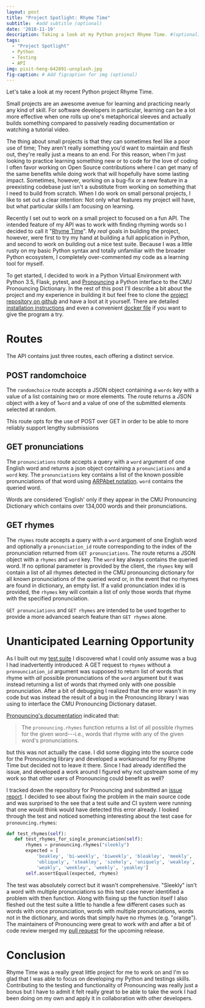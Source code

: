 ```yaml
---
layout: post
title: "Project Spotlight: Rhyme Time"
subtitle:  #add subtitle (optional)
date: '2018-11-19'
description: Taking a look at my Python project Rhyme Time. #(optional)
tags:
  - "Project Spotlight"
  - Python
  - Testing
  - API
img: pisit-heng-642891-unsplash.jpg
fig-caption: # Add figcaption for img (optional)
---
```


Let's take a look at my recent Python project Rhyme Time.
<!-- more -->
Small projects are an awesome avenue for learning and practicing nearly any kind of skill. For software developers in particular, learning can be a lot more effective when one rolls up one's metaphorical sleeves and actually builds something compared to passively reading documentation or watching a tutorial video.

The thing about small projects is that they can sometimes feel like a poor use of time; They aren't really something you'd want to maintain and flesh out, they're really just a means to an end. For this reason, when I'm just looking to practice learning something new or to code for the love of coding I  often favor working on Open Source contributions where I can get many of the same benefits while doing work that will hopefully have some lasting impact. Sometimes, however, working on a bug-fix or a new feature in a preexisting codebase just isn't a substitute from working on something that I need to build from scratch. When I do work on small personal projects, I like to set out a clear intention: Not only what features my project will have, but what particular skills I am focusing on learning.

Recently I set out to work on a small project to focused on a fun API. The intended feature of my API was to work with finding rhyming words so I decided to call it "[Rhyme Time](https://github.com/jdbean/rhymetime)". My *real* goals in building the project, however, were first to try my hand at building a full application in Python, and second to work on building out a nice test suite. Because I was a little rusty on my basic Python syntax and totally unfamiliar with the broader Python ecosystem, I completely over-commented my code as a learning tool for myself.

To get started, I decided to work in a Python Virtual Environment with Python 3.5, Flask, pytest, and [Pronouncing](https://github.com/aparrish/pronouncingpy) a Python interface to the CMU Pronouncing Dictionary. In the rest of this post I'll describe a bit about the project and my experience in building it but feel free to clone the [project repository on github](https://github.com/jdbean/rhymetime) and have a loot at it yourself. There are detailed [installation instructions](https://github.com/jdbean/rhymetime/blob/master/README.md#basic-install-debianubuntumint-linux) and even a convenient [docker file](https://github.com/jdbean/rhymetime/blob/master/dockerfile) if you want to give the program a try.

# Routes
The API contains just three routes, each offering a distinct service.

## POST randomchoice

The `randomchoice` route accepts a JSON object containing a `words`
key with a value of a list containing two or more elements. The route
returns a JSON object with a key of 1`word` and a value of one of
the submitted elements selected at random.

This route opts for the use of POST over GET in order to be able
to more reliably support lengthy submissions

## GET pronunciations

The `pronunciations` route accepts a query with a `word` argument of one
English word and returns a json object containing a `pronunciations` and a
`word` key. The `pronunciations` key contains a list of the known possible
pronunciations of that word using [ARPAbet notation](https://en.wikipedia.org/wiki/ARPABET).
`word` contains the queried word.

Words are considered 'English' only if they appear in the CMU Pronouncing
Dictionary which contains over 134,000 words and their pronunciations.

## GET rhymes

The `rhymes` route accepts a query with a `word` argument of one
English word and optionally a `pronunciation_id` route corresponding
to the index of the pronunciation returned from `GET pronunciations`.
The route returns a JSON object with a `rhymes` and `word` key. The
`word` key always contains the queried word. If no optional parameter
is provided by the client, the `rhymes` key will contain a list of
all rhymes detected in the CMU pronouncing dictionary for all known
pronunciations of the queried word or, in the event that no rhymes
are found in dictionary, an empty list. If a valid pronunciation
index id is provided, the `rhymes` key will contain a list of only
those words that rhyme with the specified pronunciation.

`GET pronunciations` and `GET rhymes` are intended to be used together
to provide a more advanced search feature than `GET rhymes` alone.

# Unanticipated Learning Opportunity

As I built out my [test suite](https://github.com/jdbean/rhymetime/blob/master/tests/test_api.py)
I discovered what I could only assume was a bug I had inadvertently introduced:
A GET request to `rhymes` without a `pronounciation_id` argument was supposed to return list of
words that rhyme with *all* possible pronunciations of the `word` argument but it
was instead returning a list of words that rhymed only with one possible pronunciation.
After a bit of debugging I realized that the error wasn't in my code but was instead
the result of a bug in the Pronouncing library I was using to interface the CMU Pronouncing
Dictionary dataset.

[Pronouncing's documentation](https://github.com/aparrish/pronouncingpy/blob/0.2.0/docs/tutorial.rst#rhyme) indicated that:

> The `pronouncing.rhymes` function returns a list of all possible rhymes for the given word---i.e., words that rhyme with any of the given word's pronunciations.

but this was not actually the case. I did some digging into the source code for the Pronouncing library and developed a workaround for my Rhyme Time but decided not to leave it there. Since I had already identified the issue, and developed a work around I figured why not upstream some of my work so that other users of Pronouncing could benefit as well?

I tracked down the repository for Pronouncing and submitted an [issue report](https://github.com/aparrish/pronouncingpy/issues/45). I decided to see about fixing the problem in the main source code and was surprised to the see that a test suite and CI system were running that one would think would have detected this error already. I looked through the test and noticed something interesting about the test case for `pronouncing.rhymes`:

```python
def test_rhymes(self):
   def test_rhymes_for_single_pronunciation(self):
       rhymes = pronouncing.rhymes("sleekly")
       expected = [
           'beakley', 'bi-weekly', 'biweekly', 'bleakley', 'meekly',
           'obliquely', 'steakley', 'szekely', 'uniquely', 'weakley',
           'weakly', 'weekley', 'weekly', 'yeakley']
       self.assertEqual(expected, rhymes)
```

The test was absolutely correct but it wasn't comprehensive. "Sleekly" isn't a word
with multiple pronunciations so this test case never identified a problem with then
function. Along with fixing up the function itself I also fleshed out the test suite
a little to handle a few different cases such as words with once pronunciation, words
with multiple pronunciations, words not in the dictionary, and words that simply have
no rhymes (e.g. "orange"). The maintainers of Pronouncing were great to work with
and after a bit of code review merged my [pull request](https://github.com/aparrish/pronouncingpy/pull/46)
for the upcoming release.

# Conclusion

Rhyme Time was a really great little project for me to work on and I'm so glad
that I was able to focus on developing my Python and testings skills. Contributing
to the testing and functionality of Pronouncing was really just a bonus but I
have to admit it felt really great to be able to take the work I had been doing
on my own and apply it in collaboration with other developers.
